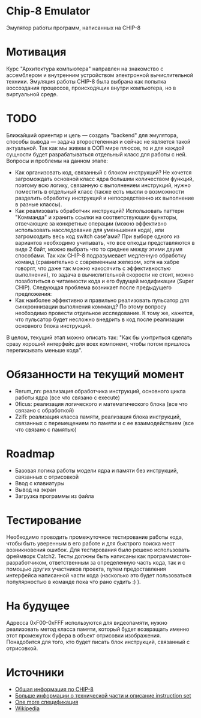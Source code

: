 # Chip-8 Emulator
Эмулятор работы программ, написанных на CHIP-8

# Мотивация
Курс "Архитектура компьютера" направлен на знакомство с ассемблером и внутренним устройством электронной вычислительной техники. Эмуляция работы CHIP-8 была выбрана как попытка воссоздания процессов, происходящих внутри компьютера, но в виртуальной среде.

# TODO
Ближайший ориентир и цель — создать "backend" для эмулятора, способы вывода — задача второстепенная и сейчас не является такой актуальной. Так как мы живем в ООП мире плюсов, то и для каждой сущности будет разрабатываться отдельный класс для работы с ней.
Вопросы и проблемы на данном этапе: 
- Как организовать код, связанный с блоком инструкций? Не хочется загромождать основной класс ядра большим количеством функций, поэтому всю логику, связанную с выполнением инструкций, нужно поместить в отдельный класс (также есть мысли о возможности разделить обработку инструкций и непосредственно их выполнение в разные классы).
- Как реализовать обработчик инструкций? Использовать паттерн "Комманда" и хранить ссылки на соответствующии функторы, отвечающие за конкретные операции (можно эффективно использовать насследование для уменьшения кода), или загромоздить весь код switch case'ами? При выборе одного из вариантов необходимо учитывать, что все опкоды представляются в виде 2 байт, можно выбрать что то среднее между этими двумя способами. Так как CHIP-8 подразумевает медленную обработку команд (сравнительно с современным железом, хотя на хабре говорят, что даже так можно накосячить с эффективностью выполнения), то задача в вычислительной скорости не стоит, можно позаботиться о читаемости кода и его будущей модификации (Super CHIP). Следующая проблема возникает после предыдущего предложения:
- Как наиболее эффективно и правильно реализовать пульсатор для синхроннизации выполнения комманд? По этому вопросу необходимо провести отдельное исследование. К тому же, кажется, что пульсатор будет несложно внедрить в код после реализации основного блока инструкций.

В целом, текущий этап можно описать так: "Как бы ухитриться сделать сразу хороший интерфейс для всех компонент, чтобы потом пришлось переписывать меньше кода". 

# Обязанности на текущий момент
- Rerum_nn: реализация обработчика инструкций, основного цикла работы ядра (все что связано с execute)
- 0ficus: реализация логического и математического блока (все что связано с обработкой)
- Zzifi: реализация класса памяти, реализация блока инструкций, связанных с перемещением по памяти и с ее взаимодействием (все что связано с памятью)

# Roadmap
- Базовая логика работы модели ядра и памяти без инструкций, связанных с отрисовкой 
- Ввод с клавиатуры
- Вывод на экран
- Загрузка программы из файла

# Тестирование
Необходимо проводить промежуточное тестирование работы кода, чтобы быть уверенным в его работе и для быстрого поиска мест возникновения ошибок. Для тестирования было решено использовать фреймворк Catch2. Тесты должны быть написаны как программистом-разработчиком, ответственным за определенную часть кода, так и с помощью других участников проекта, путем предоставления интерфейса написанной части кода (насколько это будет пользоваться популярностью в команде пока что рано судить :) ).

# На будущее
Адресса 0xF00-0xFFF используются для видеопамяти, нужно реализовать метод класса памяти, который будет возвращать именно этот промежуток буфера в объект отрисовки изображения. Понадобится для того, кто будет писать блок инструкций, связанный с отрисовкой.

# Источники
- [Общая информация по CHIP-8](https://github.com/mattmikolay/chip-8/wiki/Mastering-CHIP%E2%80%908)
- [Больше информации о технической части и описание instruction set](http://devernay.free.fr/hacks/chip8/C8TECH10.HTM)
- [One more спецификация](https://tonisagrista.com/blog/2021/chip8-spec/)
- [Wikipedia](https://en.wikipedia.org/wiki/CHIP-8)
